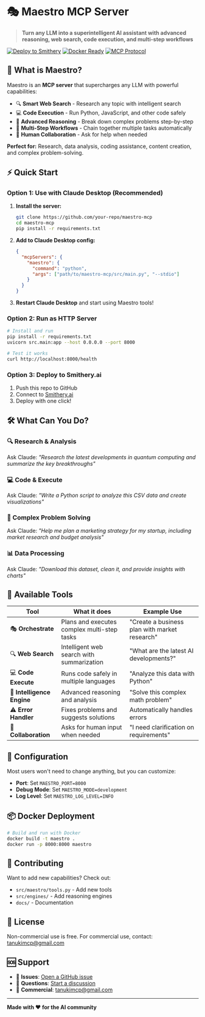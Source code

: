 # 🎭 Maestro MCP Server

> **Turn any LLM into a superintelligent AI assistant with advanced reasoning, web search, code execution, and multi-step workflows**

[![Deploy to Smithery](https://img.shields.io/badge/Deploy-Smithery.ai-blue)](https://smithery.ai) [![Docker Ready](https://img.shields.io/badge/Docker-Ready-green)](Dockerfile) [![MCP Protocol](https://img.shields.io/badge/MCP-2024--11--5-orange)](https://modelcontextprotocol.io)

## 🚀 What is Maestro?

Maestro is an **MCP server** that supercharges any LLM with powerful capabilities:

- 🔍 **Smart Web Search** - Research any topic with intelligent search
- 💻 **Code Execution** - Run Python, JavaScript, and other code safely  
- 🧠 **Advanced Reasoning** - Break down complex problems step-by-step
- 🔄 **Multi-Step Workflows** - Chain together multiple tasks automatically
- 🤝 **Human Collaboration** - Ask for help when needed

**Perfect for:** Research, data analysis, coding assistance, content creation, and complex problem-solving.

## ⚡ Quick Start

### Option 1: Use with Claude Desktop (Recommended)

1. **Install the server:**
   ```bash
   git clone https://github.com/your-repo/maestro-mcp
   cd maestro-mcp
   pip install -r requirements.txt
   ```

2. **Add to Claude Desktop config:**
   ```json
   {
     "mcpServers": {
       "maestro": {
         "command": "python",
         "args": ["path/to/maestro-mcp/src/main.py", "--stdio"]
       }
     }
   }
   ```

3. **Restart Claude Desktop** and start using Maestro tools!

### Option 2: Run as HTTP Server

```bash
# Install and run
pip install -r requirements.txt
uvicorn src.main:app --host 0.0.0.0 --port 8000

# Test it works
curl http://localhost:8000/health
```

### Option 3: Deploy to Smithery.ai

1. Push this repo to GitHub
2. Connect to [Smithery.ai](https://smithery.ai)
3. Deploy with one click!

## 🛠️ What Can You Do?

### 🔍 Research & Analysis
Ask Claude: *"Research the latest developments in quantum computing and summarize the key breakthroughs"*

### 💻 Code & Execute
Ask Claude: *"Write a Python script to analyze this CSV data and create visualizations"*

### 🧠 Complex Problem Solving  
Ask Claude: *"Help me plan a marketing strategy for my startup, including market research and budget analysis"*

### 📊 Data Processing
Ask Claude: *"Download this dataset, clean it, and provide insights with charts"*

## 🎯 Available Tools

| Tool | What it does | Example Use |
|------|-------------|-------------|
| 🎭 **Orchestrate** | Plans and executes complex multi-step tasks | "Create a business plan with market research" |
| 🔍 **Web Search** | Intelligent web search with summarization | "What are the latest AI developments?" |
| 💻 **Code Execute** | Runs code safely in multiple languages | "Analyze this data with Python" |
| 🧠 **Intelligence Engine** | Advanced reasoning and analysis | "Solve this complex math problem" |
| ⚠️ **Error Handler** | Fixes problems and suggests solutions | Automatically handles errors |
| 🤝 **Collaboration** | Asks for human input when needed | "I need clarification on requirements" |

## 🔧 Configuration

Most users won't need to change anything, but you can customize:

- **Port**: Set `MAESTRO_PORT=8000`
- **Debug Mode**: Set `MAESTRO_MODE=development`  
- **Log Level**: Set `MAESTRO_LOG_LEVEL=INFO`

## 📦 Docker Deployment

```bash
# Build and run with Docker
docker build -t maestro .
docker run -p 8000:8000 maestro
```

## 🤝 Contributing

Want to add new capabilities? Check out:
- `src/maestro/tools.py` - Add new tools
- `src/engines/` - Add reasoning engines
- `docs/` - Documentation

## 📝 License

Non-commercial use is free. For commercial use, contact: tanukimcp@gmail.com

## 🆘 Support

- 🐛 **Issues**: [Open a GitHub issue](../../issues)
- 💬 **Questions**: [Start a discussion](../../discussions)  
- 📧 **Commercial**: tanukimcp@gmail.com

---

**Made with ❤️ for the AI community** 